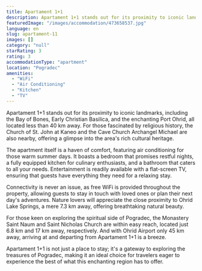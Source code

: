 ```yaml
---
title: Apartament 1+1
description: Apartament 1+1 stands out for its proximity to iconic landmarks, including the Bay of Bones, Early Christian Basilica, and the enchanting Port Ohrid, all locate
featuredImage: "/images/accommodation/473658537.jpg"
language: en
slug: apartament-11
images: []
category: "null"
starRating: 3
rating: 3
accommodationType: "apartment"
location: "Pogradec"
amenities:
  - "WiFi"
  - "Air Conditioning"
  - "Kitchen"
  - "TV"
---
```


Apartament 1+1 stands out for its proximity to iconic landmarks, including the Bay of Bones, Early Christian Basilica, and the enchanting Port Ohrid, all located less than 40 km away. For those fascinated by religious history, the Church of St. John at Kaneo and the Cave Church Archangel Michael are also nearby, offering a glimpse into the area's rich cultural heritage.

The apartment itself is a haven of comfort, featuring air conditioning for those warm summer days. It boasts a bedroom that promises restful nights, a fully equipped kitchen for culinary enthusiasts, and a bathroom that caters to all your needs. Entertainment is readily available with a flat-screen TV, ensuring that guests have everything they need for a relaxing stay.

Connectivity is never an issue, as free WiFi is provided throughout the property, allowing guests to stay in touch with loved ones or plan their next day's adventures. Nature lovers will appreciate the close proximity to Ohrid Lake Springs, a mere 7.3 km away, offering breathtaking natural beauty.

For those keen on exploring the spiritual side of Pogradec, the Monastery Saint Naum and Saint Nicholas Church are within easy reach, located just 6.8 km and 17 km away, respectively. And with Ohrid Airport only 45 km away, arriving at and departing from Apartament 1+1 is a breeze.

Apartament 1+1 is not just a place to stay; it's a gateway to exploring the treasures of Pogradec, making it an ideal choice for travelers eager to experience the best of what this enchanting region has to offer.

